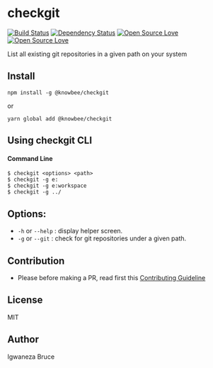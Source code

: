 # checkgit

[![Build Status](https://travis-ci.org/knowbee/checkgit.svg?branch=master)](https://travis-ci.org/knowbee/checkgit)
[![Dependency Status](https://david-dm.org/knowbee/checkgit.svg)](https://david-dm.org/knowbee/checkgit)
[![Open Source Love](https://badges.frapsoft.com/os/v1/open-source.svg?v=102)](https://github.com/ellerbrock/open-source-badge/)
[![Open Source Love](https://badges.frapsoft.com/os/mit/mit.svg?v=102)](https://github.com/ellerbrock/open-source-badge/)

List all existing git repositories in a given path on your system

## Install

```cli
npm install -g @knowbee/checkgit
```

or

```cli
yarn global add @knowbee/checkgit
```

## Using checkgit CLI

#### Command Line

```cli
$ checkgit <options> <path>
$ checkgit -g e:
$ checkgit -g e:workspace
$ checkgit -g ../
```

## Options:

- `-h` or `--help` : display helper screen.
- `-g` or `--git` : check for git repositories under a given path.

## Contribution

- Please before making a PR, read first this [Contributing Guideline](./CONTRIBUTING.md)

## License

MIT

## Author

Igwaneza Bruce

